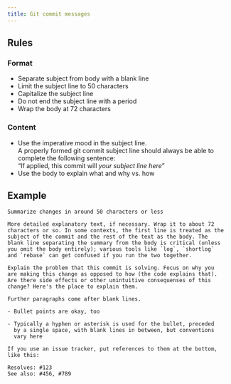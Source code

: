 ```yaml
---
title: Git commit messages
---
```


## Rules

### Format

* Separate subject from body with a blank line
* Limit the subject line to 50 characters
* Capitalize the subject line
* Do not end the subject line with a period
* Wrap the body at 72 characters


### Content

* Use the imperative mood in the subject line.  
  A properly formed git commit subject line should always be able to complete
  the following sentence:  
  “If applied, this commit will _your subject line here_”
* Use the body to explain what and why vs. how


## Example

    Summarize changes in around 50 characters or less

    More detailed explanatory text, if necessary. Wrap it to about 72
    characters or so. In some contexts, the first line is treated as the
    subject of the commit and the rest of the text as the body. The
    blank line separating the summary from the body is critical (unless
    you omit the body entirely); various tools like `log`, `shortlog`
    and `rebase` can get confused if you run the two together.

    Explain the problem that this commit is solving. Focus on why you
    are making this change as opposed to how (the code explains that).
    Are there side effects or other unintuitive consequenses of this
    change? Here's the place to explain them.

    Further paragraphs come after blank lines.

    - Bullet points are okay, too

    - Typically a hyphen or asterisk is used for the bullet, preceded
      by a single space, with blank lines in between, but conventions
      vary here

    If you use an issue tracker, put references to them at the bottom,
    like this:

    Resolves: #123
    See also: #456, #789

